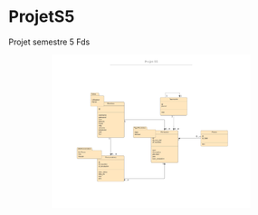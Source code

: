 # ProjetS5
Projet semestre 5 Fds

<p align="center">
  <img src="https://github.com/Romimap/ProjetS5/blob/master/projet%20s5.png" width="350">
</p>
